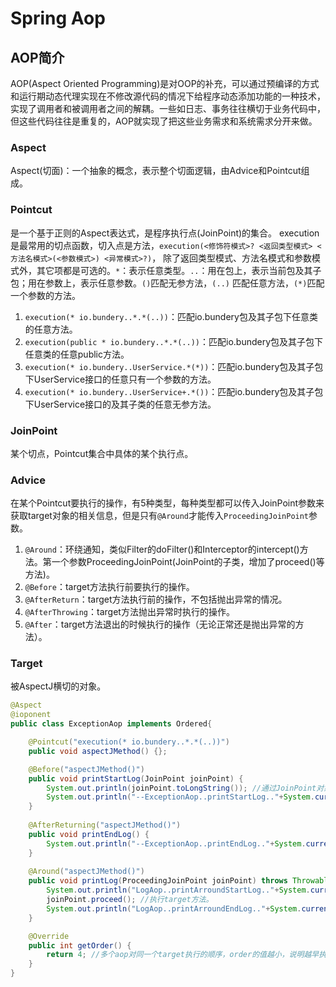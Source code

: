 # Spring Aop

## AOP简介
AOP(Aspect Oriented Programming)是对OOP的补充，可以通过预编译的方式和运行期动态代理实现在不修改源代码的情况下给程序动态添加功能的一种技术，实现了调用者和被调用者之间的解耦。一些如日志、事务往往横切于业务代码中，但这些代码往往是重复的，AOP就实现了把这些业务需求和系统需求分开来做。

### Aspect
Aspect(切面)：一个抽象的概念，表示整个切面逻辑，由Advice和Pointcut组成。

### Pointcut
是一个基于正则的Aspect表达式，是程序执行点(JoinPoint)的集合。
execution是最常用的切点函数，切入点是方法，`execution(<修饰符模式>? <返回类型模式> <方法名模式>(<参数模式>) <异常模式>?)`，  除了返回类型模式、方法名模式和参数模式外，其它项都是可选的。`*`：表示任意类型。`..`：用在包上，表示当前包及其子包；用在参数上，表示任意参数。`()`匹配无参方法，`(..)` 匹配任意方法，`(*)`匹配一个参数的方法。

1. `execution(* io.bundery..*.*(..))`：匹配io.bundery包及其子包下任意类的任意方法。
2. `execution(public * io.bundery..*.*(..))`：匹配io.bundery包及其子包下任意类的任意public方法。
3. `execution(* io.bundery..UserService.*(*))`：匹配io.bundery包及其子包下UserService接口的任意只有一个参数的方法。
4. `execution(* io.bundery..UserService+.*())`：匹配io.bundery包及其子包下UserService接口的及其子类的任意无参方法。
 
### JoinPoint
某个切点，Pointcut集合中具体的某个执行点。

### Advice
在某个Pointcut要执行的操作，有5种类型，每种类型都可以传入JoinPoint参数来获取target对象的相关信息，但是只有`@Around`才能传入`ProceedingJoinPoint`参数。

1. `@Around`：环绕通知，类似Filter的doFilter()和Interceptor的intercept()方法。第一个参数ProceedingJoinPoint(JoinPoint的子类，增加了proceed()等方法)。
2. `@Before`：target方法执行前要执行的操作。
3. `@AfterReturn`：target方法执行前的操作，不包括抛出异常的情况。
4. `@AfterThrowing`：target方法抛出异常时执行的操作。
5. `@After`：target方法退出的时候执行的操作（无论正常还是抛出异常的方法）。

### Target
被AspectJ横切的对象。

```java
@Aspect
@ioponent
public class ExceptionAop implements Ordered{

	@Pointcut("execution(* io.bundery..*.*(..))")
	public void aspectJMethod() {};

	@Before("aspectJMethod()")
	public void printStartLog(JoinPoint joinPoint) {
		System.out.println(joinPoint.toLongString()); //通过JoinPoint对象获取target对象要执行的方法。
		System.out.println("--ExceptionAop..printStartLog.."+System.currentTimeMillis());
	}
	
	@AfterReturning("aspectJMethod()")
	public void printEndLog() {
		System.out.println("--ExceptionAop..printEndLog.."+System.currentTimeMillis());
	}
	
	@Around("aspectJMethod()")
	public void printLog(ProceedingJoinPoint joinPoint) throws Throwable {
		System.out.println("LogAop..printArroundStartLog.."+System.currentTimeMillis());
		joinPoint.proceed(); //执行target方法。
		System.out.println("LogAop..printArroundEndLog.."+System.currentTimeMillis());
	}

	@Override
	public int getOrder() {
		return 4; //多个aop对同一个target执行的顺序，order的值越小，说明越早执行
	}
}
```